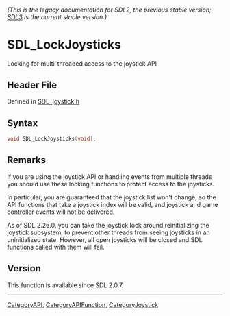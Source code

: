 ###### (This is the legacy documentation for SDL2, the previous stable version; [SDL3](https://wiki.libsdl.org/SDL3/) is the current stable version.)
# SDL_LockJoysticks

Locking for multi-threaded access to the joystick API

## Header File

Defined in [SDL_joystick.h](https://github.com/libsdl-org/SDL/blob/SDL2/include/SDL_joystick.h)

## Syntax

```c
void SDL_LockJoysticks(void);
```

## Remarks

If you are using the joystick API or handling events from multiple threads
you should use these locking functions to protect access to the joysticks.

In particular, you are guaranteed that the joystick list won't change, so
the API functions that take a joystick index will be valid, and joystick
and game controller events will not be delivered.

As of SDL 2.26.0, you can take the joystick lock around reinitializing the
joystick subsystem, to prevent other threads from seeing joysticks in an
uninitialized state. However, all open joysticks will be closed and SDL
functions called with them will fail.

## Version

This function is available since SDL 2.0.7.

----
[CategoryAPI](CategoryAPI), [CategoryAPIFunction](CategoryAPIFunction), [CategoryJoystick](CategoryJoystick)

